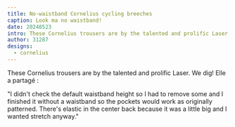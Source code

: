 ```yaml
---
title: No-waistband Cornelius cycling breeches
caption: Look ma no waistband!
date: 20240523
intro: These Cornelius trousers are by the talented and prolific Laser.
author: 31287
designs:
  - cornelius
---
```


These Cornelius trousers are by the talented and prolific Laser. We dig! Elle a partagé :

"I didn't check the default waistband height so I had to remove some and I finished it without a waistband so the pockets would work as originally patterned. There's elastic in the center back because it was a little big and I wanted stretch anyway."
